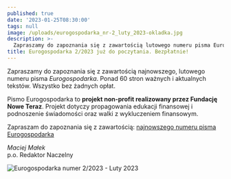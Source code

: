 ```yaml
---
published: true
date: '2023-01-25T08:30:00'
tags: null
image: /uploads/eurogospodarka_nr-2_luty_2023-okladka.jpg
description: >-
  Zapraszamy do zapoznania się z zawartością lutowego numeru pisma Eurogospodarka. Ponad 60 stron ważnych i aktualnych tekstów. Do poczytania... bez opłat. 
title: Eurogospodarka 2/2023 już do poczytania. Bezpłatnie!
---
```


Zapraszamy do zapoznania się z zawartością najnowszego, lutowego numeru pisma *Eurogospodarka*. Ponad 60 stron ważnych i aktualnych tekstów. Wszystko bez żadnych opłat. 

Pismo Eurogospodarka to **projekt non-profit realizowany przez Fundację Nowe Teraz**. Projekt dotyczy propagowania edukacji finansowej i podnoszenie świadomości oraz walki z wykluczeniem finansowym.

Zapraszam do zapoznania się z zawartością: [najnowszego numeru pisma Eurogospodarka](https://eurogospodarka.eu/eurogospodarka-luty-2023/)

*Maciej Małek*   
p.o. Redaktor Naczelny

![Eurogospodarka numer 2/2023 - Luty 2023](/uploads/eurogospodarka_nr-2_luty_2023-spis-tresci.jpg)
